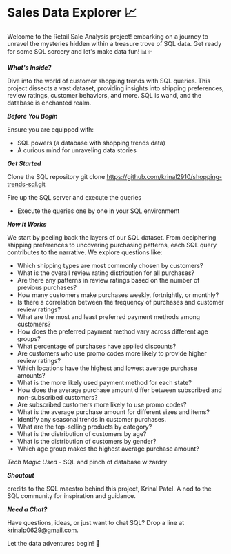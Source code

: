 # Sales Data Explorer 📈

Welcome to the Retail Sale Analysis project! embarking on a journey to unravel the mysteries hidden within a treasure trove of SQL data. Get ready for some SQL sorcery and let's make data fun! 📊✨

***What's Inside?***

Dive into the world of customer shopping trends with SQL queries. This project dissects a vast dataset, providing insights into shipping preferences, review ratings, customer behaviors, and more. SQL is  wand, and the database is enchanted realm.

***Before You Begin***

Ensure you are equipped with:

- SQL powers (a database with shopping trends data)
- A curious mind for unraveling data stories

***Get Started***


Clone the SQL repository
git clone https://github.com/krinal2910/shopping-trends-sql.git

Fire up the SQL server and execute the queries
- Execute the queries one by one in your SQL environment

***How It Works***

We start by peeling back the layers of our SQL dataset. From deciphering shipping preferences to uncovering purchasing patterns, each SQL query contributes to the narrative. We explore questions like:

- Which shipping types are most commonly chosen by customers?
- What is the overall review rating distribution for all purchases?
- Are there any patterns in review ratings based on the number of previous purchases?
- How many customers make purchases weekly, fortnightly, or monthly?
- Is there a correlation between the frequency of purchases and customer review ratings?
- What are the most and least preferred payment methods among customers?
- How does the preferred payment method vary across different age groups?
- What percentage of purchases have applied discounts?
- Are customers who use promo codes more likely to provide higher review ratings?
- Which locations have the highest and lowest average purchase amounts?
- What is the more likely used payment method for each state?
- How does the average purchase amount differ between subscribed and non-subscribed customers?
- Are subscribed customers more likely to use promo codes?
- What is the average purchase amount for different sizes and items?
- Identify any seasonal trends in customer purchases.
- What are the top-selling products by category?
- What is the distribution of customers by age?
- What is the distribution of customers by gender?
- Which age group makes the highest average purchase amount?
  
*Tech Magic Used* -  SQL and pinch of database wizardry
  
***Shoutout***

credits to the SQL maestro behind this project, Krinal Patel. A nod to the SQL community for inspiration and guidance.

***Need a Chat?***

Have questions, ideas, or just want to chat SQL? Drop a line at krinalp0629@gmail.com.


Let the data adventures begin! 🎉

